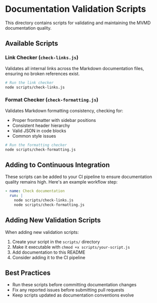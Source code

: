 # Documentation Validation Scripts

This directory contains scripts for validating and maintaining the MVMD documentation quality.

## Available Scripts

### Link Checker (`check-links.js`)

Validates all internal links across the Markdown documentation files, ensuring no broken references exist.

```bash
# Run the link checker
node scripts/check-links.js
```

### Format Checker (`check-formatting.js`)

Validates Markdown formatting consistency, checking for:
- Proper frontmatter with sidebar positions
- Consistent header hierarchy 
- Valid JSON in code blocks
- Common style issues

```bash
# Run the formatting checker
node scripts/check-formatting.js
```

## Adding to Continuous Integration

These scripts can be added to your CI pipeline to ensure documentation quality remains high. Here's an example workflow step:

```yaml
- name: Check documentation
  run: |
    node scripts/check-links.js
    node scripts/check-formatting.js
```

## Adding New Validation Scripts

When adding new validation scripts:

1. Create your script in the `scripts/` directory
2. Make it executable with `chmod +x scripts/your-script.js`
3. Add documentation to this README
4. Consider adding it to the CI pipeline

## Best Practices

- Run these scripts before committing documentation changes
- Fix any reported issues before submitting pull requests
- Keep scripts updated as documentation conventions evolve 